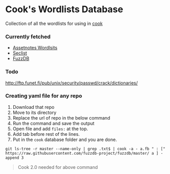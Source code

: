# Cook's Wordlists Database
Collection of all the wordlists for using in [cook](https://github.com/giteshnxtlvl/cook)

### Currently fetched
- [Assetnotes Wordlsits](https://wordlists.assetnote.io/)
- [Seclist](https://github.com/danielmiessler/SecLists)
- [FuzzDB](https://github.com/fuzzdb-project/fuzzdb)

### Todo
http://ftp.funet.fi/pub/unix/security/passwd/crack/dictionaries/

### Creating yaml file for any repo
1. Download that repo
2. Move to its directory
3. Replace the url of repo in the below command
4. Run the command and save the output
5. Open file and add `files:` at the top.
6. Add tab before rest of the lines.
7. Put in the `cook` database folder and you are done.
```
git ls-tree -r master --name-only | grep .txt$ | cook -a - a.fb " : [" https://raw.githubusercontent.com/fuzzdb-project/fuzzdb/master/ a ] -append 3 
```
> Cook 2.0 needed for above command
